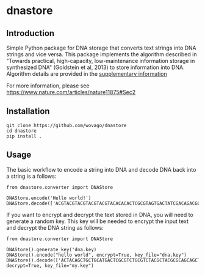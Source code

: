 # dnastore

## Introduction

Simple Python package for DNA storage that converts text strings into DNA strings and vice versa. This package implements the algorithm described in "Towards practical, high-capacity, low-maintenance information storage in synthesized DNA" (Goldstein et al, 2013) to store information into DNA. Algorithm details are provided in the [supplementary information](docs/algorithm.pdf)

For more information, please see https://www.nature.com/articles/nature11875#Sec2


## Installation

```
git clone https://github.com/wovago/dnastore
cd dnastore
pip install .
```


## Usage

The basic workflow to encode a string into DNA and decode DNA back into a string is a follows:

```
from dnastore.converter import DNAStore 

DNAStore.encode('Hello world!')
DNAStore.decode(['ACGTACGTACGTACGTACGTACACACACTCGCGTAGTGACTATCGACAGACGCAGCGTGTCGCTCGACTAGTGACTGCTACTACTCGTACGTACGTACGTAGCGTACGTACGTACTC'])

```


If you want to encrypt and decrypt the text stored in DNA, you will need to generate a random key. This key will be needed to encrypt the input text and decrypt the DNA string as follows: 


```
from dnastore.converter import DNAStore

DNAStore().generate_key('dna.key)
DNAStore().encode("hello world", encrypt=True, key_file="dna.key")
DNAStore().decode(['ACTACAGCTGCTGCATGACTCGCGTCTGCGTCTACGCTACGCGCAGCAGCTACTAGCTGATGACTATCATACGATAGCTGCGTCTACATGATCTAGTGAGTCACGTACGTACGTAGC'], decrypt=True, key_file="my.key")
```

